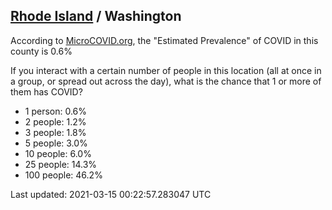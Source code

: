 
## [Rhode Island](/united-states/rhode-island) / Washington

According to [MicroCOVID.org](http://microcovid.org),
the "Estimated Prevalence" of COVID in this county is 0.6%

If you interact with a certain number of people in this location
(all at once in a group, or spread out across the day), what is the chance that
1 or more of them has COVID?

- 1 person: 0.6%
- 2 people: 1.2%
- 3 people: 1.8%
- 5 people: 3.0%
- 10 people: 6.0%
- 25 people: 14.3%
- 100 people: 46.2%

Last updated: 2021-03-15 00:22:57.283047 UTC
